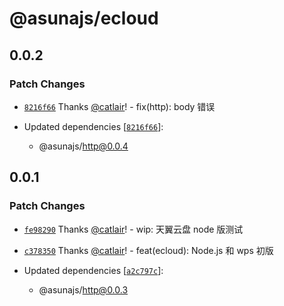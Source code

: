 # @asunajs/ecloud

## 0.0.2

### Patch Changes

- [`8216f66`](https://github.com/asunajs/asuna/commit/8216f664c8eebd01c41df75def80e34dbabf0e46) Thanks [@catlair](https://github.com/catlair)! - fix(http): body 错误

- Updated dependencies [[`8216f66`](https://github.com/asunajs/asuna/commit/8216f664c8eebd01c41df75def80e34dbabf0e46)]:
  - @asunajs/http@0.0.4

## 0.0.1

### Patch Changes

- [`fe98290`](https://github.com/asunajs/asuna/commit/fe98290d04c74ac9e19b5146149865a027ced308) Thanks [@catlair](https://github.com/catlair)! - wip: 天翼云盘 node 版测试

- [`c378350`](https://github.com/asunajs/asuna/commit/c37835066ccb9c515b974800f7d99588e4d76481) Thanks [@catlair](https://github.com/catlair)! - feat(ecloud): Node.js 和 wps 初版

- Updated dependencies [[`a2c797c`](https://github.com/asunajs/asuna/commit/a2c797c454fdfa5a1cde86a49c7946d189ef6a37)]:
  - @asunajs/http@0.0.3
